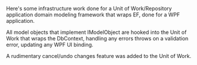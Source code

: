Here's some infrastructure work done for a Unit of Work/Repository application domain modeling framework that wraps EF, done for a WPF application.

All model objects that implement IModelObject are hooked into the Unit of Work that wraps the DbContext, handling any errors throws on a validation error, updating any WPF UI binding.

A rudimentary cancel/undo changes feature was added to the Unit of Work.
